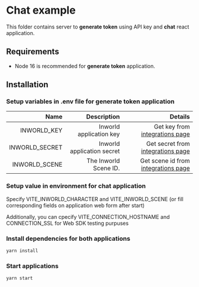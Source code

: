 # Chat example

This folder contains server to **generate token** using API key and **chat** react application.

## Requirements

- Node 16 is recommended for **generate token** application.

## Installation

### Setup variables in .env file for generate token application

|           Name |                Description |                                                          Details |
| -------------: | -------------------------: | ---------------------------------------------------------------: |
|    INWORLD_KEY |    Inworld application key |      Get key from [integrations page](https://studio.inworld.ai) |
| INWORLD_SECRET | Inworld application secret |   Get secret from [integrations page](https://studio.inworld.ai) |
|  INWORLD_SCENE |      The Inworld Scene ID. | Get scene id from [integrations page](https://studio.inworld.ai) |

### Setup value in environment for chat application

Specify VITE_INWORLD_CHARACTER and VITE_INWORLD_SCENE (or fill corresponding fields on application web form after start)

Additionally, you can cpecify VITE_CONNECTION_HOSTNAME and CONNECTION_SSL for Web SDK testing purpuses

### Install dependencies for both applications

```sh
yarn install
```

### Start applications

```sh
yarn start
```

